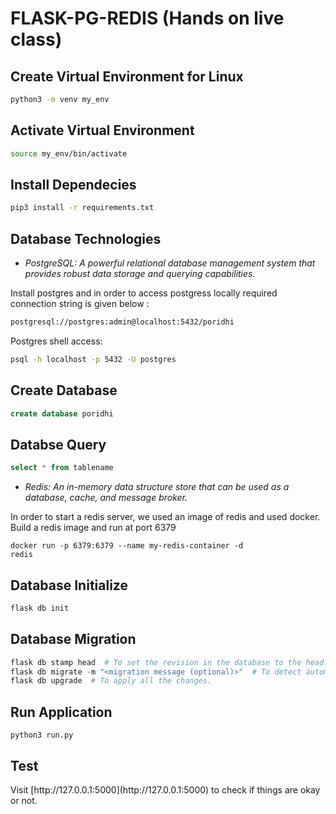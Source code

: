 # FLASK-PG-REDIS (Hands on live class)

## Create Virtual Environment for Linux

```bash
python3 -m venv my_env
```

## Activate Virtual Environment

```bash
source my_env/bin/activate
```

## Install Dependecies

```bash
pip3 install -r requirements.txt
```


## Database Technologies

- <i>PostgreSQL: A powerful relational database management system that provides robust data storage and querying capabilities.</i>

<p>Install postgres and in order to access postgress locally required connection string is given below :</p>

```bash
postgresql://postgres:admin@localhost:5432/poridhi
```
<p>Postgres shell access:</p>

```bash
psql -h localhost -p 5432 -U postgres
```

## Create Database

```sql
create database poridhi
```

## Databse Query

```sql
select * from tablename
```

- <i>Redis: An in-memory data structure store that can be used as a database, cache, and message broker.</i>

<p>In order to start a redis server, we used an image of redis and used docker. Build a redis image and run at port 6379</p>

<code>docker run -p 6379:6379 --name my-redis-container -d redis</code>

## Database Initialize
```python
flask db init
```

## Database Migration

```python
flask db stamp head  # To set the revision in the database to the head.
flask db migrate -m "<migration message (optional)>"  # To detect automatically all the changes.
flask db upgrade  # To apply all the changes.
```

## Run Application

<code>python3 run.py</code>

## Test
<p>Visit [http://127.0.0.1:5000](http://127.0.0.1:5000) to check if things are okay or not.</p>


